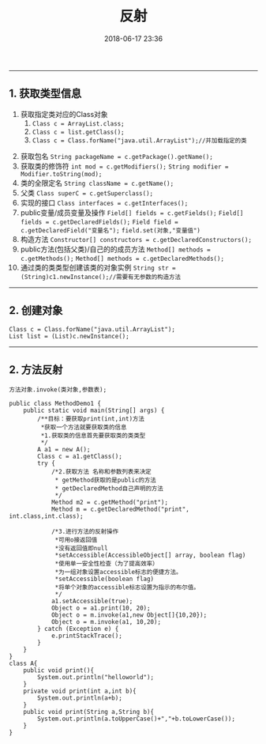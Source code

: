 ﻿---
title: 反射
date: 2018-06-17 23:36
tags: JAVA
---

---
## 1. 获取类型信息
1. 获取指定类对应的Class对象
    1. `Class c = ArrayList.class;`
    2. `Class c = list.getClass();`
    3. `Class c = Class.forName("java.util.ArrayList");//并加载指定的类`

<!-- more -->
2. 获取包名
`String packageName = c.getPackage().getName();`
3. 获取类的修饰符
`int mod = c.getModifiers();`
`String modifier = Modifier.toString(mod);`
4. 类的全限定名
`String className = c.getName();`
5. 父类
`Class superC = c.getSuperclass();`
6. 实现的接口
`Class interfaces = c.getInterfaces();`
7. public变量/成员变量及操作
`Field[] fields = c.getFields();`
`Field[] fields = c.getDeclaredFields();`
`Field field = c.getDeclaredField("变量名");`
`field.set(对象,"变量值")`
8. 构造方法
`Constructor[] constructors = c.getDeclaredConstructors();`
9. public方法(包括父类)/自己的的成员方法
`Method[] methods = c.getMethods();`
`Method[] methods = c.getDeclaredMethods();`
10. 通过类的类类型创建该类的对象实例
`String str = (String)c1.newInstance();//需要有无参数的构造方法`

---
## 2. 创建对象
```
Class c = Class.forName("java.util.ArrayList");
List list = (List)c.newInstance();
```

---
## 2. 方法反射
`方法对象.invoke(类对象,参数表);`
```
public class MethodDemo1 {
	public static void main(String[] args) {
        /**目标：要获取print(int,int)方法
         *获取一个方法就要获取类的信息
         *1.获取类的信息首先要获取类的类类型
         */
		A a1 = new A();
		Class c = a1.getClass();
        try {
            /*2.获取方法 名称和参数列表来决定  
             * getMethod获取的是public的方法
             * getDeclaredMethod自己声明的方法
             */
			Method m2 = c.getMethod("print");
            Method m = c.getDeclaredMethod("print", int.class,int.class);
	    	
            /*3.进行方法的反射操作
             *可用o接返回值
             *没有返回值即null
             *setAccessible(AccessibleObject[] array, boolean flag) 
             *使用单一安全性检查（为了提高效率）
             *为一组对象设置accessible标志的便捷方法。
             *setAccessible(boolean flag) 
             *将单个对象的accessible标志设置为指示的布尔值。
             */
            a1.setAccessible(true);
            Object o = a1.print(10, 20);
            Object o = m.invoke(a1,new Object[]{10,20});
            Object o = m.invoke(a1, 10,20);
		} catch (Exception e) {
			e.printStackTrace();
		}
	}
}
class A{
	public void print(){
		System.out.println("helloworld");
	}
	private void print(int a,int b){
		System.out.println(a+b);
	}
	public void print(String a,String b){
		System.out.println(a.toUpperCase()+","+b.toLowerCase());
	}
}
```




